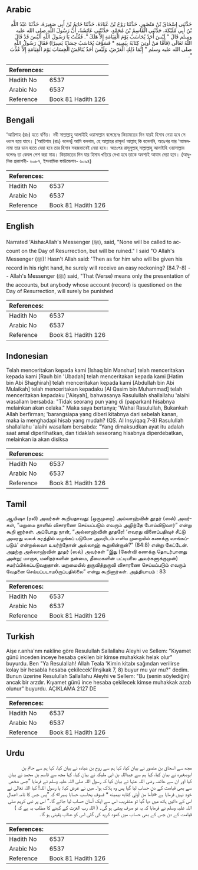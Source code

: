 ## Arabic


<div dir="rtl" lang="ar" style={{fontSize:'larger',backgroundColor:'#f8f9fa',padding:20}}>
حَدَّثَنِي إِسْحَاقُ بْنُ مَنْصُورٍ، حَدَّثَنَا رَوْحُ بْنُ عُبَادَةَ، حَدَّثَنَا حَاتِمُ بْنُ أَبِي صَغِيرَةَ، حَدَّثَنَا عَبْدُ اللَّهِ بْنُ أَبِي مُلَيْكَةَ، حَدَّثَنِي الْقَاسِمُ بْنُ مُحَمَّدٍ، حَدَّثَتْنِي عَائِشَةُ، أَنَّ رَسُولَ اللَّهِ صلى الله عليه وسلم قَالَ ‏"‏ لَيْسَ أَحَدٌ يُحَاسَبُ يَوْمَ الْقِيَامَةِ إِلاَّ هَلَكَ ‏"‏‏.‏ فَقُلْتُ يَا رَسُولَ اللَّهِ أَلَيْسَ قَدْ قَالَ اللَّهُ تَعَالَى ‏(‏فَأَمَّا مَنْ أُوتِيَ كِتَابَهُ بِيَمِينِهِ * فَسَوْفَ يُحَاسَبُ حِسَابًا يَسِيرًا‏)‏ فَقَالَ رَسُولُ اللَّهِ صلى الله عليه وسلم ‏"‏ إِنَّمَا ذَلِكِ الْعَرْضُ، وَلَيْسَ أَحَدٌ يُنَاقَشُ الْحِسَابَ يَوْمَ الْقِيَامَةِ إِلاَّ عُذِّبَ ‏"‏‏.‏
</div>
<div style={{backgroundColor:'#f8f9fa',padding:20, marginBottom: 10}}><table> <thead> <tr> <th>References:</th> <th></th> </tr> </thead> <tbody><tr><td>Hadith No</td><td>6537</td></tr><tr><td>Arabic No</td><td>6537</td></tr><tr><td>Reference</td><td>Book 81 Hadith 126</td></tr></tbody></table></div>

## Bengali


<div dir="ltr" lang="bn" style={{fontSize:'larger',backgroundColor:'#f8f9fa',padding:20}}>
‘আয়িশাহ (রাঃ) হতে বর্ণিত। নবী সাল্লাল্লাহু আলাইহি ওয়াসাল্লাম বলেছেনঃ কিয়ামতের দিন যারই হিসাব নেয়া হবে সে ধ্বংস হয়ে যাবে। [‘আয়িশাহ (রাঃ) বলেন] আমি বললাম, হে আল্লাহর রাসূল! আল্লাহ্ কি বলেননি, অতঃপর যার ‘আমলনামা তার ডান হাতে দেয়া হবে তার হিসাব সহজভাবেই নেয়া হবে। অতঃপর রাসূলুল্লাহ্ সাল্লাল্লাহু আলাইহি ওয়াসাল্লাম বলেনঃ তা কেবল পেশ করা মাত্র। কিয়ামতের দিন যার হিসাব খতিয়ে দেখা হবে তাকে অবশ্যই আযাব দেয়া হবে। (আধুনিক প্রকাশনী- ৬০৮৭, ইসলামিক ফাউন্ডেশন- ৬০৯৪)
</div>
<div style={{backgroundColor:'#f8f9fa',padding:20, marginBottom: 10}}><table> <thead> <tr> <th>References:</th> <th></th> </tr> </thead> <tbody><tr><td>Hadith No</td><td>6537</td></tr><tr><td>Arabic No</td><td>6537</td></tr><tr><td>Reference</td><td>Book 81 Hadith 126</td></tr></tbody></table></div>

## English


<div dir="ltr" lang="en" style={{fontSize:'larger',backgroundColor:'#f8f9fa',padding:20}}>
Narrated 'Aisha:Allah's Messenger (ﷺ), said, "None will be called to account on the Day of Resurrection, but will be ruined." I said "O Allah's Messenger (ﷺ)! Hasn't Allah said: 'Then as for him who will be given his record in his right hand, he surely will receive an easy reckoning? (84.7-8) -- Allah's Messenger (ﷺ) said, "That (Verse) means only the presentation of the accounts, but anybody whose account (record) is questioned on the Day of Resurrection, will surely be punished
</div>
<div style={{backgroundColor:'#f8f9fa',padding:20, marginBottom: 10}}><table> <thead> <tr> <th>References:</th> <th></th> </tr> </thead> <tbody><tr><td>Hadith No</td><td>6537</td></tr><tr><td>Arabic No</td><td>6537</td></tr><tr><td>Reference</td><td>Book 81 Hadith 126</td></tr></tbody></table></div>

## Indonesian


<div dir="ltr" lang="id" style={{fontSize:'larger',backgroundColor:'#f8f9fa',padding:20}}>
Telah menceritakan kepada kami [Ishaq bin Manshur] telah menceritakan kepada kami [Rauh bin 'Ubadah] telah menceritakan kepada kami [Hatim bin Abi Shaghirah] telah menceritakan kepada kami [Abdullah bin Abi Mulaikah] telah menceritakan kepadaku [Al Qasim bin Muhammad] telah menceritakan kepadaku ['Aisyah], bahwasanya Rasulullah shallallahu 'alaihi wasallam bersabda: "Tidak seorang pun yang di (paparkan) hisabnya melainkan akan celaka." Maka saya bertanya; 'Wahai Rasulullah, Bukankah Allah berfirman; 'barangsiapa yang diberi kitabnya dari sebelah kanan, maka ia menghadapi hisab yang mudah? (QS. Al Insyiqaq 7-8) Rasulullah shallallahu 'alaihi wasallam bersabda: "Yang dimaksudkan ayat itu adalah saat amal diperlihatkan, dan tidaklah seseorang hisabnya diperdebatkan, melainkan ia akan disiksa
</div>
<div style={{backgroundColor:'#f8f9fa',padding:20, marginBottom: 10}}><table> <thead> <tr> <th>References:</th> <th></th> </tr> </thead> <tbody><tr><td>Hadith No</td><td>6537</td></tr><tr><td>Arabic No</td><td>6537</td></tr><tr><td>Reference</td><td>Book 81 Hadith 126</td></tr></tbody></table></div>

## Tamil


<div dir="ltr" lang="ta" style={{fontSize:'larger',backgroundColor:'#f8f9fa',padding:20}}>
ஆயிஷா (ரலி) அவர்கள் கூறியதாவது: (ஒருமுறை) அல்லாஹ்வின் தூதர் (ஸல்) அவர்கள், “மறுமை நாளில் விசாரணை செய்யப்படும் எவரும் அழிந்தே போய்விடுவார்” என்று கூறி னார்கள். அப்போது நான், “அல்லாஹ்வின் தூதரே! ‘எவரது வினைப்பதிவுச் சீட்டு அவரது வலக் கரத்தில் வழங்கப் படுமோ அவரிடம் எளிய முறையில் கணக்கு வாங்கப்படும்’ என்றல்லவா உயர்ந்தோன் அல்லாஹ் கூறுகின்றான்?” (84:8) என்று கேட்டேன். அதற்கு அல்லாஹ்வின் தூதர் (ஸல்) அவர்கள் “இது (கேள்வி கணக்கு தொடர்பானது அன்று; மாறாக, மனிதர்களின் நன்மை, தீமைகளின் பட்டியலை அவர்களுக்குமுன்) சமர்ப்பிக்கப்படுவதுதான். மறுமையில் துருவித்துருவி விசாரணை செய்யப்படும் எவரும் வேதனை செய்யப்படாமóருப்பதில்லை” என்று கூறினார்கள். அத்தியாயம் : 83
</div>
<div style={{backgroundColor:'#f8f9fa',padding:20, marginBottom: 10}}><table> <thead> <tr> <th>References:</th> <th></th> </tr> </thead> <tbody><tr><td>Hadith No</td><td>6537</td></tr><tr><td>Arabic No</td><td>6537</td></tr><tr><td>Reference</td><td>Book 81 Hadith 126</td></tr></tbody></table></div>

## Turkish


<div dir="ltr" lang="tr" style={{fontSize:'larger',backgroundColor:'#f8f9fa',padding:20}}>
Aişe r.anha'nm nakline göre Resulullah Sallallahu Aleyhi ve Sellem: "Kıyamet günü inceden inceye hesaba çekilen bir kimse muhakkak helak olur" buyurdu. Ben "Ya Resulallah! Allah Teala 'Kimin kitabı sağından verilirse kolay bir hesabla hesaba çekilecek'(İnşikak 7, 8) buyur mu yar mu?" dedim. Bunun üzerine Resulullah Sallallahu Aleyhi ve Sellem: "Bu (senin söylediğin) ancak bir arzdır. Kıyamet günü ince hesaba çekilecek kimse muhakkak azab olunur" buyurdu. AÇIKLAMA 2127 DE
</div>
<div style={{backgroundColor:'#f8f9fa',padding:20, marginBottom: 10}}><table> <thead> <tr> <th>References:</th> <th></th> </tr> </thead> <tbody><tr><td>Hadith No</td><td>6537</td></tr><tr><td>Arabic No</td><td>6537</td></tr><tr><td>Reference</td><td>Book 81 Hadith 126</td></tr></tbody></table></div>

## Urdu


<div dir="rtl" lang="ur" style={{fontSize:'larger',backgroundColor:'#f8f9fa',padding:20}}>
مجھ سے اسحاق بن منصور نے بیان کیا، کہا ہم سے روح بن عبادہ نے بیان کیا، کہا ہم سے حاتم بن ابوصغیرہ نے بیان کیا، کہا ہم سے عبداللہ بن ابی ملیکہ نے بیان کیا، کہا مجھ سے قاسم بن محمد نے بیان کیا اور ان سے عائشہ رضی اللہ عنہا نے بیان کیا کہ رسول اللہ صلی اللہ علیہ وسلم نے فرمایا ”جس شخص سے بھی قیامت کے دن حساب لیا گیا پس وہ ہلاک ہوا۔ میں نے عرض کیا: یا رسول اللہ! کیا اللہ تعالیٰ نے خود نہیں فرمایا ہے «فأما من أوتي كتابه بيمينه * فسوف يحاسب حسابا يسيرا‏» کہ ”پس جس کا نامہ اعمال اس کے دائیں ہاتھ میں دیا گیا تو عنقریب اس سے ایک آسان حساب لیا جائے گا۔“ اس پر نبی کریم صلی اللہ علیہ وسلم نے فرمایا کہ یہ تو صرف پیشی ہو گی۔ ( اللہ رب العزت کے کہنے کا مطلب یہ ہے کہ ) قیامت کے دن جس کے بھی حساب میں کھود کرید کی گئی اس کو عذاب یقینی ہو گا۔
</div>
<div style={{backgroundColor:'#f8f9fa',padding:20, marginBottom: 10}}><table> <thead> <tr> <th>References:</th> <th></th> </tr> </thead> <tbody><tr><td>Hadith No</td><td>6537</td></tr><tr><td>Arabic No</td><td>6537</td></tr><tr><td>Reference</td><td>Book 81 Hadith 126</td></tr></tbody></table></div>